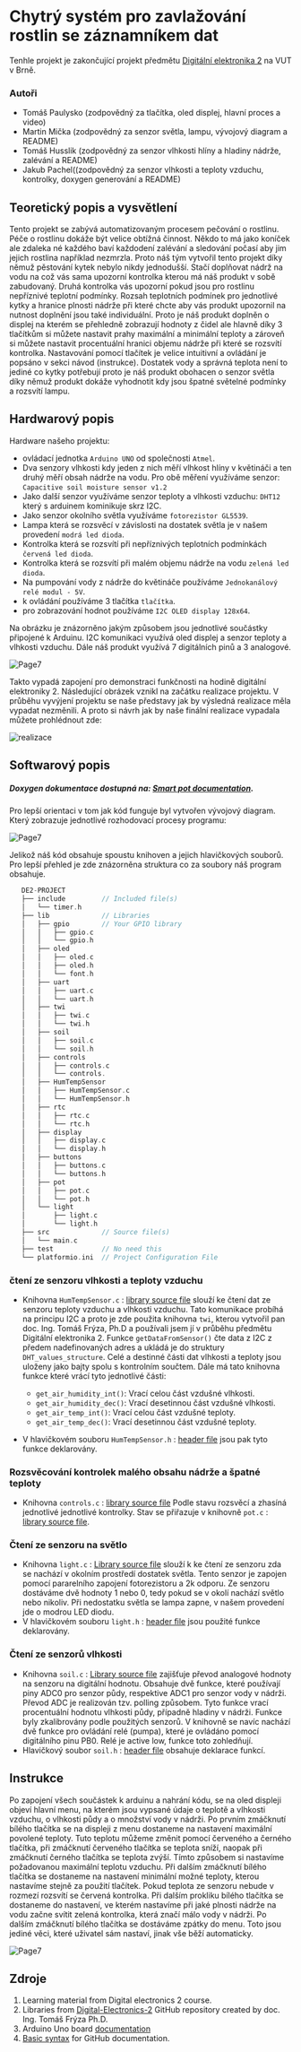 

# Chytrý systém pro zavlažování rostlin se záznamníkem dat

Tenhle projekt je zakončující projekt předmětu [Digitální elektronika 2](https://github.com/tomas-fryza/digital-electronics-2/tree/master/labs/09-project) na VUT v Brně.

### Autoři

* Tomáš Paulysko (zodpovědný za tlačítka, oled displej, hlavní proces a video)
* Martin Mička (zodpovědný za senzor světla, lampu, vývojový diagram a README)
* Tomáš Husslik (zodpovědný za senzor vlhkosti hlíny a hladiny nádrže, zalévání a README)
* Jakub Pachel((zodpovědný za senzor vlhkosti a teploty vzduchu, kontrolky, doxygen generování a README)

## Teoretický popis a vysvětlení

<!---
Nevím co přesně mělo být zde tak jsem se ten produkt pokusil trochu prodat
-->


Tento projekt se zabývá automatizovaným procesem pečování o rostlinu. Péče o rostlinu dokáže být velice obtížná činnost. Někdo to má jako koníček ale zdaleka né každého baví každodení zalévání a sledování počasí aby jim jejich rostlina například nezmrzla. Proto náš tým vytvořil tento projekt díky němuž pěstování kytek nebylo nikdy jednodušší. Stačí doplňovat nádrž na vodu na což vás sama upozorní kontrolka kterou má náš produkt v sobě zabudovaný. Druhá kontrolka vás upozorní pokud jsou pro rostlinu nepříznivé teplotní podmínky. Rozsah teplotních podmínek pro jednotlivé kytky a hranice plnosti nádrže při které chcte aby vás produkt upozornil na nutnost doplnění jsou také individuální. Proto je náš produkt doplněn o displej na kterém se přehledně zobrazují hodnoty z čidel ale hlavně díky 3 tlačítkům si můžete nastavit prahy maximální a minimální teploty a zároveň si můžete nastavit procentuální hranici objemu nádrže při které se rozsvítí kontrolka. Nastavování pomocí tlačítek je velice intuitivní a ovládání je popsáno v sekci návod (instrukce). Dostatek vody a správná teplota není to jediné co kytky potřebují proto je náš produkt obohacen o senzor světla díky němuž produkt dokáže vyhodnotit kdy jsou špatné světelné podmínky a rozsvítí lampu.

<!---
![Page5_2](https://github.com/mrbutterfly105/digital-electrononics-2-project/assets/61315339/5ac3bc4b-e355-40ce-aa90-88d9c50943ea))
-->
## Hardwarový popis
<!---
Insert descriptive text and schematic(s) of your implementation.
-->
<!---
TADY TOPSAT TYPY SOUČÁSTEK (PŘÍPADNĚ UPRAVIT)
-->
Hardware našeho projektu:
  - ovládací jednotka `Arduino UNO` od společnosti `Atmel`.
  - Dva senzory vlhkosti kdy jeden z nich měří vlhkost hlíny v květináči a ten druhý měří obsah nádrže na vodu. Pro obě měření využíváme senzor: `Capacitive soil moisture sensor v1.2` 
  - Jako další senzor využíváme senzor teploty a vlhkosti vzduchu: `DHT12` který s arduinem kominikuje skrz I2C.
  - Jako senzor okolního světla využíváme `fotorezistor GL5539`.
  - Lampa která se rozsvěcí v závislosti na dostatek světla je v našem provedení `modrá led dioda`.
  - Kontrolka která se rozsvítí při nepříznivých teplotních podmínkách `červená led dioda`.
  - Kontrolka která se rozsvítí při malém objemu nádrže na vodu `zelená led dioda`.
  - Na pumpování vody z nádrže do květináče používáme `Jednokanálový relé modul - 5V`.
  - k ovládání používáme 3 tlačítka `tlačítka`.
  - pro zobrazování hodnot používáme `I2C OLED display 128x64`.

<!---
![Page6](https://github.com/mrbutterfly105/digital-electrononics-2-project/assets/61315339/a3395297-1f91-45a3-b652-0e4c7b957d01)
-->
Na obrázku je znázorněno jakým způsobem jsou jednotlivé součástky připojené k Arduinu. I2C komunikaci využívá oled displej a senzor teploty a vlhkosti vzduchu. Dále náš produkt využívá 7 digitálních pinů a 3 analogové.

![Page7](https://github.com/mrbutterfly105/digital-electrononics-2-project/blob/main/de2-project/images/Zapojen%C3%AD.svg)


Takto vypadá zapojení pro demonstraci funkčnosti na hodině digitální elektroniky 2. Následující obrázek vznikl na začátku realizace projektu. V průběhu vyvýjení projektu se naše představy jak by výsledná realizace měla vypadat nezměnili. A proto si návrh jak by naše finální realizace vypadala můžete prohlédnout zde:



![realizace](https://github.com/mrbutterfly105/digital-electrononics-2-project/assets/61315339/24e787b6-26b1-4c22-89d5-f894bc44e786)

## Softwarový popis


##### Doxygen dokumentace dostupná na: [Smart pot documentation](https://mrbutterfly105.github.io/digital-electrononics-2-project/).


Pro lepší orientaci v tom jak kód funguje byl vytvořen vývojový diagram. Který zobrazuje jednotlivé rozhodovací procesy programu: 


![Page7](https://github.com/mrbutterfly105/digital-electrononics-2-project/blob/main/de2-project/images/Diagramf.png)


Jelikož náš kód obsahuje spoustu knihoven a jejich hlavičkových souborů. Pro lepší přehled je zde znázorněna struktura co za soubory náš program obsahuje.

```c
   DE2-PROJECT          
   ├── include         // Included file(s)
   │   └── timer.h
   ├── lib             // Libraries
   │   ├── gpio        // Your GPIO library
   │   │   ├── gpio.c
   │   │   └── gpio.h
   │   ├── oled        
   │   │   ├── oled.c
   │   │   ├── oled.h
   │   │   └── font.h
   │   ├── uart       
   │   │   ├── uart.c
   │   │   └── uart.h
   │   ├── twi       
   │   │   ├── twi.c
   │   │   └── twi.h
   │   ├── soil       
   │   │   ├── soil.c
   │   │   └── soil.h
   │   ├── controls       
   │   │   ├── controls.c
   │   │   └── controls.
   │   ├── HumTempSensor       
   │   │   ├── HumTempSensor.c
   │   │   └── HumTempSensor.h
   │   ├── rtc       
   │   │   ├── rtc.c
   │   │   └── rtc.h
   │   ├── display       
   │   │   ├── display.c
   │   │   └── display.h
   │   ├── buttons       
   │   │   ├── buttons.c
   │   │   └── buttons.h
   │   ├── pot       
   │   │   ├── pot.c
   │   │   └── pot.h
   │   └── light       
   │       ├── light.c
   │       └── light.h
   ├── src             // Source file(s)
   │   └── main.c
   ├── test            // No need this
   └── platformio.ini  // Project Configuration File
   ```
<!---
Tohle jsem z toho vytáhl jelikož to již nepoužíváme
 │   ├── rtc        
 │   │   ├── rtc.c
 │   │   └── rtc.h
 -->
### čtení ze senzoru vlhkosti a teploty vzduchu
 * Knihovna `HumTempSensor.c` : [library source file](https://github.com/mrbutterfly105/digital-electrononics-2-project/blob/soil/de2-project/lib/HumTempSensor/HumTempSensor.c) slouží ke čtení dat ze senzoru teploty vzduchu a vlhkosti vzduchu.
 Tato komunikace probíhá na principu I2C a proto je zde použita knihovna `twi`, kterou vytvořil pan doc. Ing. Tomáš Frýza, Ph.D a používali jsem jí v průběhu předmětu Digitální elektronika 2. Funkce `getDataFromSensor()` čte data z I2C z předem nadefinovaných adres a ukládá je do struktury `DHT_values_structure`. Celé a destinné části dat vlhkosti a teploty jsou uloženy jako bajty spolu s kontrolním součtem.
 Dále má tato knihovna funkce které vrácí tyto jednotlivé části:

   - `get_air_humidity_int()`: Vrací celou část vzdušné vlhkosti.
   - `get_air_humidity_dec()`: Vrací desetinnou část vzdušné vlhkosti.
   - `get_air_temp_int()`: Vrací celou část vzdušné teploty.
   - `get_air_temp_dec()`: Vrací desetinnou část vzdušné teploty.
  
 * V hlavičkovém souboru  `HumTempSensor.h` : [header file](https://github.com/mrbutterfly105/digital-electrononics-2-project/blob/main/de2-project/lib/HumTempSensor/HumTempSensor.h) jsou pak tyto funkce deklarovány.

### Rozsvěcování kontrolek malého obsahu nádrže a špatné teploty
 * Knihovna `controls.c` : [library source file](https://github.com/mrbutterfly105/digital-electrononics-2-project/blob/main/de2-project/lib/controls/controls.c) Podle stavu rozsvěcí a zhasíná jednotlivé jednotlivé kontrolky. Stav se přiřazuje v knihovně `pot.c` : [library source file](https://github.com/mrbutterfly105/digital-electrononics-2-project/blob/main/de2-project//lib/pot/pot.c).

### Čtení ze senzoru na světlo
 * Knihovna `light.c` : [Library source file](https://github.com/mrbutterfly105/digital-electrononics-2-project/blob/main/de2-project/lib/light/light.c) slouží k ke čtení ze senzoru zda se nachází v okolním prostředí dostatek světla. Tento senzor je zapojen pomocí pararelního zapojení fotorezistoru a 2k odporu. Ze senzoru dostáváme dvě hodnoty 1 nebo 0, tedy pokud se v okolí nachází světlo nebo nikoliv. Při nedostatku světla se lampa zapne, v našem provedení jde o modrou LED diodu.
 * V hlavičkovém souboru `light.h` : [header file](https://github.com/mrbutterfly105/digital-electrononics-2-project/blob/main/de2-project/lib/light/light.h) jsou použité funkce deklarovány.
### Čtení ze senzorů vlhkosti
 * Knihovna `soil.c` : [Library source file](https://github.com/mrbutterfly105/digital-electrononics-2-project/blob/main/de2-project/lib/soil/soil.c) zajišťuje převod analogové hodnoty na senzoru na digitální hodnotu. Obsahuje dvě funkce, které používají piny ADC0 pro senzor půdy, respektive ADC1 pro senzor vody v nádrži. Převod ADC je realizován tzv. polling způsobem. Tyto funkce vrací procentuální hodnotu vlhkosti půdy, případně hladiny v nádrži. Funkce byly zkalibrovány podle použitých senzorů. V knihovně se navíc nachází dvě funkce pro ovládání relé (pumpa), které je ovládáno pomocí digitálního pinu PB0. Relé je active low, funkce toto zohledňují. 
 * Hlavičkový soubor `soil.h` : [header file](https://github.com/mrbutterfly105/digital-electrononics-2-project/blob/main/de2-project/lib/soil/soil.h) obsahuje deklarace funkcí.
## Instrukce
Po zapojení všech součástek k arduinu a nahrání kódu, se na oled displeji objeví hlavní menu, na kterém jsou vypsané údaje o teplotě a vlhkosti vzduchu, o vlhkosti půdy a o množství vody v nádrži. Po prvním zmáčknutí bílého tlačítka se na displeji z menu dostaneme na nastavení maximální povolené teploty. Tuto teplotu můžeme změnit pomocí červeného a černého tlačítka, při zmáčknutí červeného tlačítka se teplota sníží, naopak při zmáčknutí černého tlačítka se teplota zvýší. Tímto způsobem si nastavíme požadovanou maximální teplotu vzduchu. Při dalším zmáčknutí bílého tlačítka se dostaneme na nastavení minimální možné teploty, kterou nastavíme stejně za použití tlačítek. Pokud teplota ze senzoru nebude v rozmezí rozsvítí se červená kontrolka.
Při dalším prokliku bílého tlačítka se dostaneme do nastavení, ve kterém nastavíme při jaké plnosti nádrže na vodu začne svítit zelená kontrolka, která značí málo vody v nádrži.
Po dalším zmáčknutí bílého tlačítka se dostáváme zpátky do menu. 
Toto jsou jediné věci, které uživatel sám nastaví, jinak vše běží automaticky.

![Page7](https://github.com/mrbutterfly105/digital-electrononics-2-project/blob/main/de2-project/images/Foto%20zapojení.jpg)


## Zdroje

1. Learning material from Digital electronics 2 course.
2. Libraries from [Digital-Electronics-2](https://github.com/tomas-fryza/digital-electronics-2) GitHub repository created by doc. Ing. Tomáš Frýza Ph.D.
3. Arduino Uno board [documentation](https://docs.arduino.cc/hardware/uno-rev3)
4. [Basic syntax](https://www.markdownguide.org/basic-syntax/?fbclid=IwAR3edqHBhttWhvDszvdMqhuNkEclzyDmhEbuplxvEvYDWxaCE9yKuwSAkz0) for GitHub documentation.
